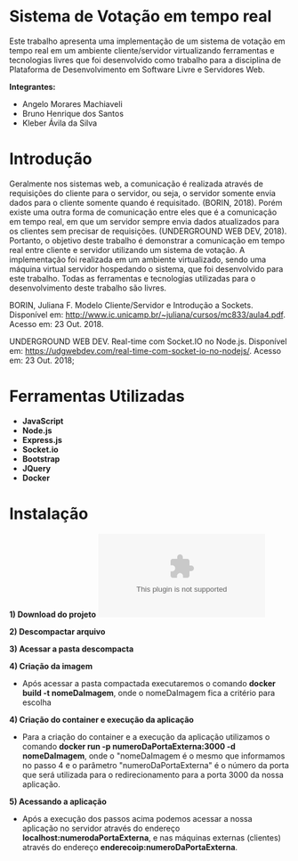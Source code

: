 ﻿# Sistema de Votação em tempo real #

Este trabalho apresenta uma implementação de um sistema de votação em tempo real em um ambiente cliente/servidor virtualizando ferramentas e tecnologias livres que foi desenvolvido como trabalho para a disciplina de Plataforma de Desenvolvimento em Software Livre e Servidores Web.

**Integrantes:**
 - Angelo Morares Machiaveli
 - Bruno Henrique dos Santos
 - Kleber Ávila da Silva


# Introdução #
Geralmente nos sistemas web, a comunicação é realizada através de requisições do cliente para o servidor, ou seja, o servidor somente envia dados para o cliente somente quando é requisitado. (BORIN, 2018). 
Porém existe uma outra forma de comunicação entre eles que é a comunicação em tempo real, em que um servidor sempre envia dados atualizados para os clientes sem precisar de requisições. (UNDERGROUND WEB DEV, 2018).
Portanto, o objetivo deste trabalho é demonstrar a comunicação em tempo real entre cliente e servidor utilizando um sistema de votação. A implementação foi realizada em um ambiente virtualizado, sendo uma máquina virtual servidor hospedando o sistema, que foi desenvolvido para este trabalho. Todas as ferramentas e tecnologias utilizadas para o desenvolvimento deste trabalho são livres.

BORIN, Juliana F. Modelo Cliente/Servidor e Introdução a Sockets. Disponível em: <http://www.ic.unicamp.br/~juliana/cursos/mc833/aula4.pdf>. Acesso em: 23 Out. 2018.

UNDERGROUND WEB DEV. Real-time com Socket.IO no Node.js. Disponível em: <https://udgwebdev.com/real-time-com-socket-io-no-nodejs/>. Acesso em: 23 Out. 2018;

# Ferramentas Utilizadas #

 - **JavaScript**
 - **Node.js**
 - **Express.js**
 - **Socket.io**
 - **Bootstrap**
 - **JQuery**
 - **Docker**
 
 # Instalação #

**1) Download do projeto** ![Download](https://github.com/myersBR/votacao-app/archive/latest.tar.gz)

**2) Descompactar arquivo**

**3) Acessar a pasta descompacta**

**4) Criação da imagem**

   - Após acessar a pasta compactada executaremos o comando **docker build -t nomeDaImagem**, onde o nomeDaImagem fica a critério para escolha
   
**4) Criação do container e execução da aplicação**

   - Para a criação do container e a execução da aplicação utilizamos o comando **docker run -p numeroDaPortaExterna:3000 -d nomeDaImagem**, onde o "nomeDaImagem é o mesmo que informamos no passo 4 e o parâmetro "numeroDaPortaExterna" é o número da porta que será utilizada para o redirecionamento para a porta 3000 da nossa aplicação.
   
**5) Acessando a aplicação**

 - Após a execução dos passos acima podemos acessar a nossa aplicação no servidor através do endereço **localhost:numerodaPortaExterna**, e nas máquinas externas (clientes) através do endereço **enderecoip:numeroDaPortaExterna**.
   

    
    
   
   


